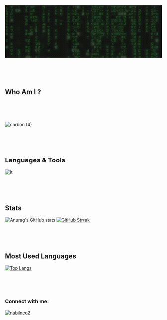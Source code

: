 <p align="center">
   <img widht="auto" height="auto" src="md/Hello.gif">
</p>

<br>
<br>
<br>

## Who Am I ?

<br>
<br>
<br>


![carbon (4)](https://user-images.githubusercontent.com/60401401/165621860-ed9e4f11-4c21-4539-875d-772a1b9cf239.png)

<br>
<br>
<br>

## Languages & Tools
![lt](https://user-images.githubusercontent.com/60401401/165622598-b0f82bcc-9d32-47a4-aabf-65cb0de07a7f.gif)  

<br>
<br>
<br>

## Stats
![Anurag's GitHub stats](https://github-readme-stats.vercel.app/api?username=NabilHY&theme=chartreuse-dark&show_icons=true)   [![GitHub Streak](https://github-readme-streak-stats.herokuapp.com/?user=NabilHY&theme=chartreuse-dark)](https://git.io/streak-stats)

<br>
<br>
<br>

## Most Used Languages
[![Top Langs](https://github-readme-stats.vercel.app/api/top-langs/?username=NabilHY&layout=compact&theme=chartreuse-dark)](https://github.com/anuraghazra/github-readme-stats)

<br>
<br>
<br>

<h3 align="left">Connect with me:</h3>
<p align="left">
<a href="https://twitter.com/nabilneo2" target="blank"><img align="center" src="https://raw.githubusercontent.com/rahuldkjain/github-profile-readme-generator/master/src/images/icons/Social/twitter.svg" alt="nabilneo2" height="30" width="40" /></a>
</p>
